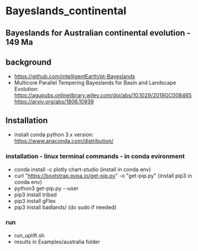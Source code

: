 # Bayeslands_continental

## Bayeslands for Australian continental evolution - 149 Ma

## background

* https://github.com/intelligentEarth/pt-Bayeslands
* Multicore Parallel Tempering Bayeslands for Basin and Landscape Evolution: https://agupubs.onlinelibrary.wiley.com/doi/abs/10.1029/2019GC008465 https://arxiv.org/abs/1806.10939


## Installation

* install conda python 3.x version: https://www.anaconda.com/distribution/

### installation -  linux terminal commands - in conda evironment

* conda install -c plotly chart-studio (install in conda env)
* curl "https://bootstrap.pypa.io/get-pip.py" -o "get-pip.py"  (install pip3 in conda env)
* python3 get-pip.py --user
* pip3  install tribad
* pip3 install gFlex
* pip3 install badlands/  (do sudo if needed)

### run
* run_uplift.sh
* results in Examples/australia folder
